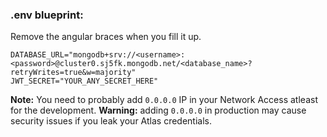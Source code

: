 
### .env blueprint:

Remove the angular braces when you fill it up.

```
DATABASE_URL="mongodb+srv://<username>:<password>@cluster0.sj5fk.mongodb.net/<database_name>?retryWrites=true&w=majority"
JWT_SECRET="YOUR_ANY_SECRET_HERE"
```

**Note:** You need to probably add `0.0.0.0` IP in your Network Access atleast for the development.
**Warning:** adding `0.0.0.0` in production may cause security issues if you leak your Atlas credentials.
